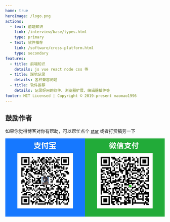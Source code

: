 ```yaml
---
home: true
heroImage: /logo.png
actions:
  - text: 前端知识
    link: /interview/base/types.html
    type: primary
  - text: 软件推荐
    link: /software/cross-platform.html
    type: secondary
features:
  - title: 前端知识
    details: js vue react node css 等
  - title: 踩坑记录
    details: 各种兼容问题
  - title: 软件推荐
    details: 记录好用的软件、浏览器扩展、编辑器插件等
footer: MIT Licensed | Copyright © 2019-present maomao1996
---
```


## 鼓励作者

如果你觉得博客对你有帮助，可以帮忙点个 [star](https://github.com/maomao1996/mm-notes) 或者打赏犒劳一下

![打赏](./.vuepress/alias/images/sponsor.jpg)

